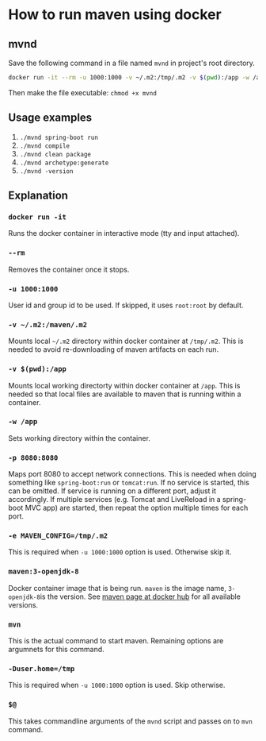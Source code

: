 # How to run maven using docker

## mvnd
Save the following command in a file named `mvnd` in project's root directory.
```sh
docker run -it --rm -u 1000:1000 -v ~/.m2:/tmp/.m2 -v $(pwd):/app -w /app -p 8080:8080 -e MAVEN_CONFIG=/tmp/.m2 maven:3-openjdk-8 mvn -Duser.home=/tmp $@
```
Then make the file executable: `chmod +x mvnd`

## Usage examples

1. `./mvnd spring-boot run`
1. `./mvnd compile`
1. `./mvnd clean package`
1. `./mvnd archetype:generate`
1. `./mvnd -version`

## Explanation

### `docker run -it`
Runs the docker container in interactive mode (tty and input attached).
### `--rm`
Removes the container once it stops.
### `-u 1000:1000`
User id and group id to be used. If skipped, it uses `root:root` by default.
### `-v ~/.m2:/maven/.m2`
Mounts local `~/.m2` directory within docker container at `/tmp/.m2`. This is needed to avoid re-downloading of maven artifacts on each run.
### `-v $(pwd):/app`
Mounts local working directorty within docker container at `/app`. This is needed so that local files are available to maven that is running within a container.
### `-w /app`
Sets working directory within the container.
### `-p 8080:8080`
Maps port 8080 to accept network connections. This is needed when doing something like `spring-boot:run` or `tomcat:run`.
If no service is started, this can be omitted.
If service is running on a different port, adjust it accordingly.
If multiple services (e.g. Tomcat and LiveReload in a spring-boot MVC app) are started, then repeat the option multiple times for each port.
### `-e MAVEN_CONFIG=/tmp/.m2`
This is required when `-u 1000:1000` option is used. Otherwise skip it.
### `maven:3-openjdk-8`
Docker container image that is being run. `maven` is the image name, `3-openjdk-8`is the version. See [maven page at docker hub](https://hub.docker.com/_/maven) for all available versions.
### `mvn`
This is the actual command to start maven. Remaining options are argumnets for this command.
### `-Duser.home=/tmp`
This is required when `-u 1000:1000` option is used. Skip otherwise.
### `$@`
This takes commandline arguments of the `mvnd` script and passes on to `mvn` command.
